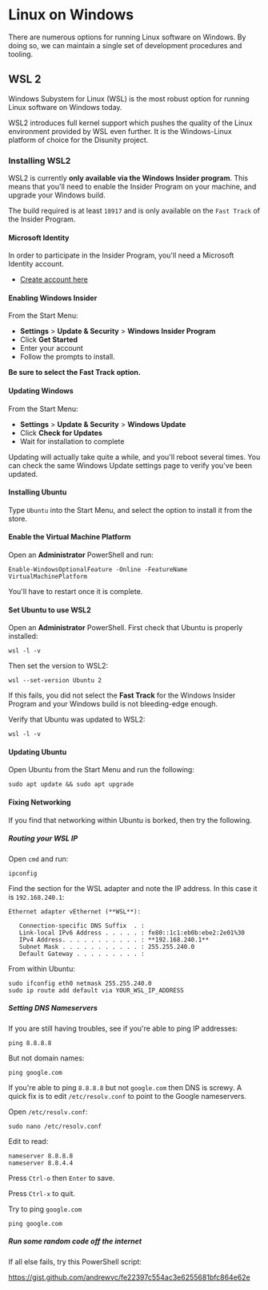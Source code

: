 # Linux on Windows

There are numerous options for running Linux software on Windows. By doing so, we can maintain a single set of development procedures and tooling.


## WSL 2

Windows Subystem for Linux (WSL) is the most robust option for running Linux software on Windows today.

WSL2 introduces full kernel support which pushes the quality of the Linux environment provided by WSL even further. It is the Windows-Linux platform of choice for the Disunity project.

### Installing WSL2

WSL2 is currently **only available via the Windows Insider program**. This means that you'll need to enable the Insider Program on your machine, and upgrade your Windows build.

The build required is at least `18917` and is only available on the `Fast Track` of the Insider Program.

#### Microsoft Identity

In order to participate in the Insider Program, you'll need a Microsoft Identity account. 

- [Create account here](https://insider.windows.com/oauthinsider?error=msa_signup&state=12345)


#### Enabling Windows Insider

From the Start Menu: 

- **Settings** > **Update & Security** > **Windows Insider Program**
- Click **Get Started**
- Enter your account
- Follow the prompts to install. 

**Be sure to select the Fast Track option.**

#### Updating Windows

From the Start Menu:

- **Settings** > **Update & Security** > **Windows Update**
- Click **Check for Updates**
- Wait for installation to complete

Updating will actually take quite a while, and you'll reboot several times. You can check the same Windows Update settings page to verify you've been updated.

#### Installing Ubuntu

Type `Ubuntu` into the Start Menu, and select the option to install it from the store.

#### Enable the Virtual Machine Platform

Open an **Administrator** PowerShell and run:

```
Enable-WindowsOptionalFeature -Online -FeatureName VirtualMachinePlatform
```

You'll have to restart once it is complete.

#### Set Ubuntu to use WSL2

Open an **Administrator** PowerShell. First check that Ubuntu is properly installed:

```
wsl -l -v
```

Then set the version to WSL2:

```
wsl --set-version Ubuntu 2
```

If this fails, you did not select the **Fast Track** for the Windows Insider Program and your Windows build is not bleeding-edge enough.

Verify that Ubuntu was updated to WSL2:

```
wsl -l -v
```

#### Updating Ubuntu

Open Ubuntu from the Start Menu and run the following:

```
sudo apt update && sudo apt upgrade
```

#### Fixing Networking

If you find that networking within Ubuntu is borked, then try the following.

##### Routing your WSL IP

Open `cmd` and run:

```
ipconfig
```

Find the section for the WSL adapter and note the IP address. In this case it is `192.168.240.1`:

```
Ethernet adapter vEthernet (**WSL**):

   Connection-specific DNS Suffix  . :
   Link-local IPv6 Address . . . . . : fe80::1c1:eb0b:ebe2:2e01%30
   IPv4 Address. . . . . . . . . . . : **192.168.240.1**
   Subnet Mask . . . . . . . . . . . : 255.255.240.0
   Default Gateway . . . . . . . . . :
```

From within Ubuntu:

```
sudo ifconfig eth0 netmask 255.255.240.0
sudo ip route add default via YOUR_WSL_IP_ADDRESS
```

##### Setting DNS Nameservers

If you are still having troubles, see if you're able to ping IP addresses:

```
ping 8.8.8.8
```

But not domain names:

```
ping google.com
````

If you're able to ping `8.8.8.8` but not `google.com` then DNS is screwy. A quick fix is to edit `/etc/resolv.conf` to point to the Google nameservers.

Open `/etc/resolv.conf`:

```
sudo nano /etc/resolv.conf
```

Edit to read:

```
nameserver 8.8.8.8
nameserver 8.8.4.4
```

Press `Ctrl-o` then `Enter` to save.

Press `Ctrl-x` to quit.

Try to ping `google.com`

```
ping google.com
```

##### Run some random code off the internet

If all else fails, try this PowerShell script:

https://gist.github.com/andrewvc/fe22397c554ac3e6255681bfc864e62e
